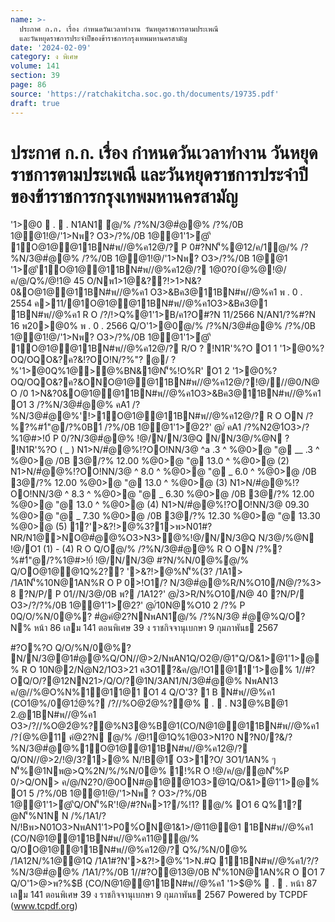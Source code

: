```yaml
---
name: >-
  ประกาศ ก.ก. เรื่อง กำหนดวันเวลาทำงาน วันหยุดราชการตามประเพณี
  และวันหยุดราชการประจำปีของข้าราชการกรุงเทพมหานครสามัญ
date: '2024-02-09'
category: ง พิเศษ
volume: 141
section: 39
page: 86
source: 'https://ratchakitcha.soc.go.th/documents/19735.pdf'
draft: true
---
```


# ประกาศ ก.ก. เรื่อง กำหนดวันเวลาทำงาน วันหยุดราชการตามประเพณี และวันหยุดราชการประจำปีของข้าราชการกรุงเทพมหานครสามัญ

'1>@0  .  . N1AN1 ํ@/% /?%N/3@#ํ@@% /?%/0B 1@@1!@/'1>Nพ? O3>/?%/0B 1@@1'1>ํ@'ี 1O@1@@11BN#พ//@%ค12@/? P 0#?NN'็%@12/ค/1ํ@/% /?%N/3@#ํ@@% /?%/0B 1@@1!@/'1>Nพ? O3>/?%/0B 1@@1 '1>ํ@'ี1O@1@@11BN#พ//@%ค12@/? 1@0?01ํ@%@!@/ค/@/Q%/@!1@ 45 O/Nพ1>1@&??!>1>N&?0&O@1@@11BN#พ//@%ค1 O3>&Bค3@11BN#พ//@%ค1 พ . 0 . 2554 ค>11/@1O@1@@11BN#พ//@%ค1O3>&Bค3@1 1BN#พ//@%ค1 R O /?/!>Q%@1'1>B/ค1?O#?N 11/2566 N/AN1/?%#?N 16 พ20>@0% พ . 0 . 2566 Q/O'1>@0ํ@/% /?%N/3@#ํ@@% /?%/0B 1@@1!@/'1>Nพ? O3>/?%/0B 1@@1'1>ํ@'ี 1O@1@@11BN#พ//@%ค12@/? R/O ? !N1R'%?O O1 1 '1>@0%?OQ/OQO&?ค?&!?OO!N/?%"? @/ ? %'1>@0Q%1@>@%BN&1@N'็%!O%R' O1 2 '1>@0%?OQ/OQO&?ค?&ONO@1@@11BN#พ//@%ค12@/?!@///@0/N@ O /0 1>N&?0&O@1@@11BN#พ//@%ค1O3>&Bค3@11BN#พ//@%ค1 O1 3 /?%N/3@#ํ@@% คA1 /?%N/3@#ํ@@%'!>1O@1@@11BN#พ//@%ค12@/? R O ON /?%?%#1์"@/?%0B1์ /?%/0B 1@@1'1>ํ@2?' @/์ คA1 /?%N2@1์O3>/?%1@#>!0์ P 0/?N/3@#ํ@@% !@/N/N/3@Q N/N/3@/%@N ? !N1R'%?O ( _ ) N1>N/#ํ@@%!?OO!NN/3@ ^a .3 ^ %@0>@ "@ __ .3 ^ %@0>@ /0B 3@/?% 12.00 %@0>@ "@ 13.0 ^ %@0>@ (2) N1>N/#ํ@@%!?OO!NN/3@ ^ 8.0 ^ %@0>@ "@ _ 6.0 ^ %@0>@ /0B 3@/?% 12.00 %@0>@ "@ 13.0 ^ %@0>@ (3) N1>N/#ํ@@%!?OO!NN/3@ ^ 8.3 ^ %@0>@ "@ _ 6.30 %@0>@ /0B 3@/?% 12.00 %@0>@ "@ 13.0 ^ %@0>@ (4) N1>N/#ํ@@%!?OO!NN/3@ 09.30 %@0>@ "@ _ 7.30 %@0>@ /0B 3@/?% 12.30 %@0>@ "@ 13.30 %@0>@ (5) 1?'>&?!>@%3?1>พ>N01#?NR/N1@>NO@#ํ@@%O3>N3>@%!@/N/N/3@Q N/3@/%@N !@/O1 (1) - (4) R O Q/Oํ@/% /?%N/3@#ํ@@% R O ON /?%?%#1์"@/?%1@#>!0์ !@/N/N/3@ #?N/%N/0@%ํ@/% Q/OO@1@@1Q%2?? '>&?!>@%N'็%(3? /1A1> /1A1N'็%10N@1AN%R O P 0>!O1/? N/3@#ํ@@%R/N%O10/N@/?%3> 8 ?N/P/ P 01//N/3@/0B พ? /1A12?' @/์3>R/N%O10/N@ 40 ?N/P/ O3>/?/?%/0B 1@@1'1>ํ@2?' @/์10N@%O10 2 /?% P 0Q/O/%N/0@%? #ํ@คํ@2?NNพAN1ํ@/% /?%N/3@ #ํ@@%Q/O? N% หน้า 86 เลม 141 ตอนพิเศษ 39 ง ราชกิจจานุเบกษา 9 กุมภาพันธ 2567

#?O%?O Q/O/%N/0@%? N/N/3@@1#ํ@@%Q/ON//@>2/NพAN1Q/O2@/@1"Q/O&1>@1'1>@% R O 10N@2/Nํ@N2/1O3>21 ค3O1?&ค/@/!O1@11'1>@% 1//#?OQ/O/?@12NN21>/Q/O/?@1N/3AN1/N/3@#ํ@@% NพAN13 ค/@//%@O%N%1@11@1 O1 4 Q/O'3? 1 B N#พ//@%ค1 (CO1ํ@%/0@12ํ@%? /?//%O@2ํ@%?@%  .  . N3@%B@1 2.@1BN#พ//@%ค1 O3>/?//%O@2ํ@%?@%N3@%B@1(CO/N@1@@11BN#พ//@%ค1 /?1ํ@%@11 คํ@2?N ํ@/% /@!1@1Q%1@03>N1?0 N?N0/?&/?%N/3@#ํ@@%1O@1@@11BN#พ//@%ค12@/? Q/ON//@>2/!@/3?1>@% N/!B@1์ O3>1?O/ 3O1/1AN% ๆ N'็%@1Nพ@>Q%2N/%/%N/0@% 1!%R O !@/ค/@/ํ@N'็%P 0/>Q/ON> ค/@/N2?0/@0ON#@1@@1O3>@1Q/O&1>@1'1>@% O1 5 /?%/0B 1@@1!@/'1>Nพ ? O3>/?%/0B 1@@1'1>ํ@'ีQ/ON'็%R'!@/#?Nค>1?/%!1? ํ@/% O1 6 Q%1?ํ@N'็%N1N N /%/1A1/?N/!Bพ>N01O3>NพAN1'1>P0%์ON@1&1>/@11@@1 1BN#พ//@%ค1 (CO/N@1@@11BN#พ//@%ค11@ํ@/% Q/OO@1@@11BN#พ//@%ค12@/? Q%/%N/0@% /1A12N/%1@@1Q /1A1#?N'>&?!>@%'1>N.#Q 11BN#พ//@%ค1/?/?%N/3@#ํ@@% /1A1/?%/0B 1//#?O@13@/0B N'็%10N@1AN%R O O1 7 Q/O'1>$@%  .  . 1?1@@1!@/'1>@0%?O '1>@0  /?%#?N 19 /1@ค/ พ . 0 . `_` 7 ?@!> 2>#$>พ?%$B์ (CO/N@1@@11BN#พ//@%ค1 '1>$@%  .  . หน้า 87 เลม 141 ตอนพิเศษ 39 ง ราชกิจจานุเบกษา 9 กุมภาพันธ 2567 Powered by TCPDF (www.tcpdf.org)
